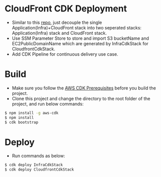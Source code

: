 # CloudFront CDK Deployment

* Similar to this [repo](https://github.com/terrificdm/cloudfrontCDK), just decouple the single Application(Infra)+CloudFront stack into two seperated stacks: Application(Infra) stack and CloudFront stack.  
* Use SSM Parameter Store to store and import S3 bucketName and EC2PublicDomainName which are generated by InfraCdkStack for CloudfrontCdkStack.  
* Add CDK Pipeline for continuous delivery use case. 

# Build
* Make sure you follow the [AWS CDK Prerequisites](https://docs.aws.amazon.com/cdk/latest/guide/work-with.html#work-with-prerequisites) before you build the project.
* Clone this project and change the directory to the root folder of the project, and run below commands:
```bash
$ npm install -g aws-cdk
$ npm install  
$ cdk bootstrap
```

# Deploy  
* Run commands as below:
```bash
$ cdk deploy InfraCdkStack  
$ cdk deploy CloudfrontCdkStack
```
